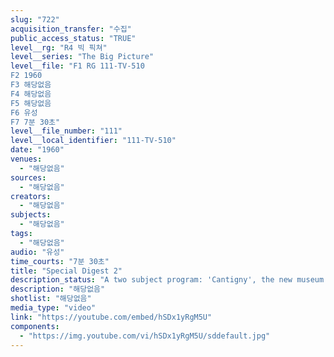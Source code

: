 ```yaml
---
slug: "722"
acquisition_transfer: "수집"
public_access_status: "TRUE"
level__rg: "R4 빅 픽쳐"
level__series: "The Big Picture"
level__file: "F1 RG 111-TV-510
F2 1960
F3 해당없음
F4 해당없음
F5 해당없음
F6 유성
F7 7분 30초"
level__file_number: "111"
level__local_identifier: "111-TV-510"
date: "1960"
venues: 
  - "해당없음"
sources: 
  - "해당없음"
creators: 
  - "해당없음"
subjects: 
  - "해당없음"
tags: 
  - "해당없음"
audio: "유성"
time_courts: "7분 30초"
title: "Special Digest 2"
description_status: "A two subject program: 'Cantigny', the new museum of the famous First Division at Wheaton, Illinois; and ' I know Where I`m going', a story of a six month reservist who returns to civilian life while remaining in the Active Reserve."
description: "해당없음"
shotlist: "해당없음"
media_type: "video"
link: "https://youtube.com/embed/hSDx1yRgM5U"
components: 
  - "https://img.youtube.com/vi/hSDx1yRgM5U/sddefault.jpg"
---
```

